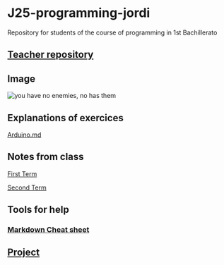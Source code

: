 # J25-programming-jordi
Repository for students of the course of programming  in 1st Bachillerato


## [Teacher repository](https://github.com/d-prieto/J25-Programming)

## Image
![you have no enemies, no has them](https://github.com/Spaikyjordi/J25-programming-jordi/assets/144990855/a05fc1d8-e6fb-4328-a059-d111fe6102b2)

## Explanations of exercices
[Arduino.md](https://github.com/Spaikyjordi/J25-programming-jordi/blob/main/Arduino/arduino.md)
## Notes from class
[First Term](https://github.com/Spaikyjordi/J25-programming-jordi/blob/main/apuntes.md)


[Second Term](https://github.com/Spaikyjordi/J25-programming-jordi/blob/main/apuntes.md#second-term-programming-1)

## Tools for help
### [Markdown Cheat sheet](https://www.markdownguide.org/cheat-sheet)
## [Project](https://github.com/Spaikyjordi/J25-programming-jordi/tree/main/Arduino/Project-programming)
